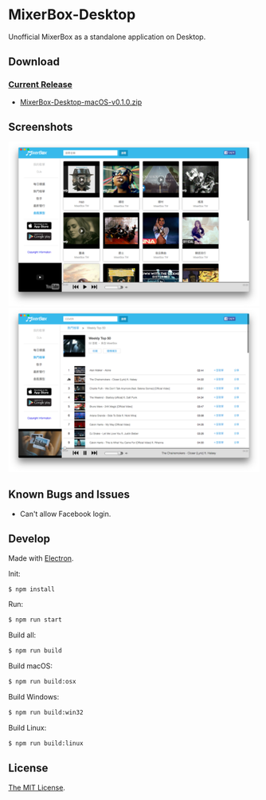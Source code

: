 MixerBox-Desktop
========

Unofficial MixerBox as a standalone application on Desktop.


Download
--------

### [Current Release](https://github.com/pcwu/mixerbox-desktop/releases/latest)

*   [MixerBox-Desktop-macOS-v0.1.0.zip](https://github.com/pcwu/mixerbox-desktop/releases/download/v0.1.0/MixerBox-Desktop-macOS-v0.1.0.zip)


Screenshots
--------

![screenshot.png](screenshot.png)
![screenshot2.png](screenshot2.png)

Known Bugs and Issues
--------

*   Can't allow Facebook login.

Develop
--------

Made with [Electron](http://electron.atom.io).

Init:
```bash
$ npm install
```

Run:
```bash
$ npm run start
```

Build all:
```bash
$ npm run build
```

Build macOS:
```bash
$ npm run build:osx
```

Build Windows:
```bash
$ npm run build:win32
```

Build Linux:
```bash
$ npm run build:linux
```

License
-------

[The MIT License](LICENSE).
